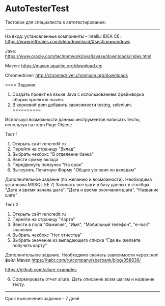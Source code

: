 # AutoTesterTest

Тестовое для специалиста в автотестирование:
_________________________________________________
 На вход: установленные компоненты –
 IntelliJ IDEA CE: https://www.jetbrains.com/idea/download/#section=windows 
 
 Java: https://www.oracle.com/technetwork/java/javase/downloads/index.html 
 
 Maven: https://maven.apache.org/download.cgi 
 
 Chromedriver: http://chromedriver.chromium.org/downloads

====
Задание
1. Создать проект на языке Java с использованием фреймворка сборки проектов maven.
2. В корневой pom добавить зависимости testng, selenium.
==========

Используя возможности данных инструментов написать тесты, используя паттерн Page Object:

Тест 1
1) Открыть сайт rencredit.ru
2) Перейти на страницу "Вклад"
3) Выбрать чекбокс "В отделении банка"
4) Ввести сумму вклада
5) Передвинуть ползунок "На срок"
6) Выгрузить Печатную Форму "Общие условия по вкладам"

Дополнительное задание (по желанию и возможности). Необходима установка MSSQL EE
7) Записать все шаги в базу данных в столбцы "Дата и время начала шага", "Дата и время окончания шага", "Название шага"

Тест 2
1) Открыть сайт rencredit.ru
2) Перейти на страницу "Карта"
3) Ввести в поля "Фамилия", "Имя", "Мобильный телефон", "e-mail" значения
4) Выбрать чекбокс "Нет отчества"
5) Выбрать значение из выпадающего списка "Где вы желаете получить карту"

Дополнительное задание. Необходимо скачать зависимости через pom файл Maven
https://habr.com/ru/company/sberbank/blog/358836/

https://github.com/allure-examples

6) Сформировать отчет allure. Дать описание всем шагам и название тесту.
_____________________________________________________________________________________
Срок выполнения задания – 7 дней

